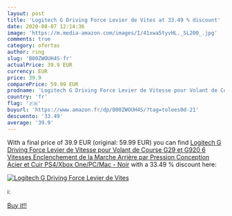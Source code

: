 ```yaml
---
layout: post
title: 'Logitech G Driving Force Levier de Vites at 33.49 % discount'
date: 2020-08-07 12:14:36
image: 'https://m.media-amazon.com/images/I/41xwa5tyvHL._SL200_.jpg'
comments: true
category: ofertas
author: ring
slug: 'B00ZWOUH4S-fr'
actualPrice: 39.9 EUR
currency: EUR
price: 39.9
comparePrice: 59.99 EUR
prodname: 'Logitech G Driving Force Levier de Vitesse pour Volant de Course G29 et G920  6 Vitesses  Enclenchement de la Marche Arrière par Pression  Conception Acier et Cuir  PS4/Xbox One/PC/Mac - Noir'
country: 'fr'
flag: '🇫🇷'
buyurl: 'https://www.amazon.fr/dp/B00ZWOUH4S/?tag=tolees0d-21'
descuento: '33.49'
average: '39.9'
---
```


With a final price of 39.9 EUR (original: 59.99 EUR) you can find [Logitech G Driving Force Levier de Vitesse pour Volant de Course G29 et G920  6 Vitesses  Enclenchement de la Marche Arrière par Pression  Conception Acier et Cuir  PS4/Xbox One/PC/Mac - Noir](https://www.amazon.fr/dp/B00ZWOUH4S/?tag=tolees0d-21) with a  33.49 % discount here:

[![Logitech G Driving Force Levier de Vites](https://m.media-amazon.com/images/I/41xwa5tyvHL._SL200_.jpg)](https://www.amazon.fr/dp/B00ZWOUH4S/?tag=tolees0d-21)

ℹ️:


[Buy it!!](https://www.amazon.fr/dp/B00ZWOUH4S/?tag=tolees0d-21)
